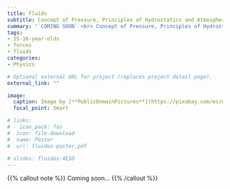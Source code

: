 ```yaml
---
title: Fluids
subtitle: Concept of Pressure, Principles of Hydrostatics and Atmospheric Physics
summary: "`COMING SOON` <br> Concept of Pressure, Principles of Hydrostatics and Atmospheric Physics."
tags:
- 15-16-year-olds
- forces
- fluids
categories:
- Physics

# Optional external URL for project (replaces project detail page).
external_link: ""

image:
  caption: Image by [**PublicDomainPictures**](https://pixabay.com/es/users/publicdomainpictures-14/) on [Pixabay](https://pixabay.com/es/)
  focal_point: Smart

# links:
# - icon_pack: fas
#  icon: file-download
#  name: Póster
#  url: fluidos-poster.pdf
  
# slides: fluidos-4ESO  
---
```


{{% callout note %}}
Coming soon...
{{% /callout %}}
